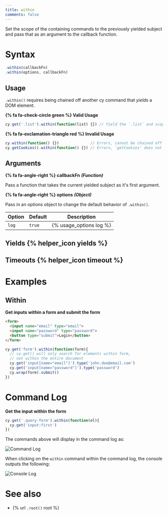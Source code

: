 ```yaml
---
title: within
comments: false
---
```


Set the scope of the containing commands to the previously yielded subject and pass that as an argument to the callback function.

# Syntax

```javascript
.within(callbackFn)
.within(options, callbackFn)
```

## Usage

`.within()` requires being chained off another cy command that *yields* a DOM element.

**{% fa fa-check-circle green %} Valid Usage**

```javascript
cy.get('.list').within(function(list) {}) // Yield the `.list` and scope all commands within it
```

**{% fa fa-exclamation-triangle red %} Invalid Usage**

```javascript
cy.within(function() {})              // Errors, cannot be chained off 'cy'
cy.getCookies().within(function() {}) // Errors, 'getCookies' does not yield DOM element
```

## Arguments

**{% fa fa-angle-right %} callbackFn** ***(Function)***

Pass a function that takes the current yielded subject as it's first argument.

**{% fa fa-angle-right %} options** ***(Object)***

Pass in an options object to change the default behavior of `.within()`.

Option | Default | Description
--- | --- | ---
`log` | `true` | {% usage_options log %}

## Yields {% helper_icon yields %}

## Timeouts {% helper_icon timeout %}

# Examples

## Within

**Get inputs within a form and submit the form**

```html
<form>
  <input name="email" type="email">
  <input name="password" type="password">
  <button type="submit">Login</button>
</form>
```

```javascript
cy.get('form').within(function(form){
  // cy.get() will only search for elements within form,
  // not within the entire document
  cy.get('input[name="email"]').type('john.doe@email.com')
  cy.get('input[name="password"]').type('password')
  cy.wrap(form).submit()
})
```

# Command Log

**Get the input within the form**

```javascript
cy.get('.query-form').within(function(el){
  cy.get('input:first')
})
```

The commands above will display in the command log as:

![Command Log](/img/api/within/go-within-other-dom-elements.png)

When clicking on the `within` command within the command log, the console outputs the following:

![Console Log](/img/api/within/within-shows-its-yield-in-console-log.png)

# See also

- {% url `.root()` root %}
